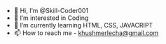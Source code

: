 - 👋 Hi, I’m @Skill-Coder001
- 👀 I’m interested in Coding
- 🌱 I’m currently learning HTML, CSS, JAVACRIPT
- 📫 How to reach me - khushmerlecha@gmail.com

